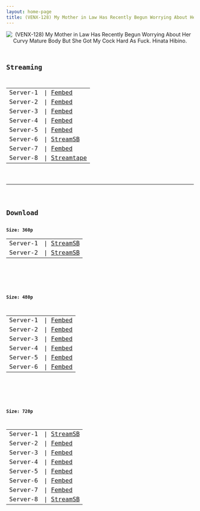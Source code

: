 ```yaml
---
layout: home-page
title: (VENX-128) My Mother in Law Has Recently Begun Worrying About Her Curvy Mature Body But She Got My Cock Hard As Fuck. Hinata Hibino.
---
```

<center>
<img src="https://blogger.googleusercontent.com/img/b/R29vZ2xl/AVvXsEhiFjMyx_eqxlGLWESICk7f7wAAK1_YvfpeRzJ1QsVo8x0MVnYsvU2QQoDPhqsUQ0TsACx02S8p5xXPVcPMGnZhG-GPSc6DbUj3PA92aNM2rRvZPXr3E2_qRh2zSIzkSwU32ydVPTaZlEpwOWgaIGUGIeeJMqP3dG3Dt2t5McqObeMhHTPpbb_oYwOZ/s16000/venx128pl.jpg" alt="(VENX-128) My Mother in Law Has Recently Begun Worrying About Her Curvy Mature Body But She Got My Cock Hard As Fuck. Hinata Hibino.">
</center>
<pre><code>
<h2>Streaming</h2>
<table><tbody>
<tr>
<td>Server-1</td>
<td>| <a href="https://watchjavnow.xyz/f/0qzleclpy7eqxx1" target="_blank">Fembed</a></td>
</tr>
<tr>
<td>Server-2</td>
<td>| <a href="https://mycloudzz.com/f/mn-wlt50rj617ky" target="_blank">Fembed</a></td>
</tr>
<tr>
<td>Server-3</td>
<td>| <a href="https://mycloudzz.com/f/lxgwlun-177wm4r" target="_blank">Fembed</a></td>
</tr>
<tr>
<td>Server-4</td>
<td>| <a href="https://mycloudzz.com/f/7jde0cgw2eeqrqr" target="_blank">Fembed</a></td>
</tr>
<tr>
<td>Server-5</td>
<td>| <a href="https://av-th.info/f/7jpepagw2l0z-me" target="_blank">Fembed</a></td>
</tr>
<tr>
<td>Server-6</td>
<td>| <a href="https://streamsb.net/e/jh84c0pxstl4.html" target="_blank">StreamSB</a></td>
</tr>
<tr>
<td>Server-7</td>
<td>| <a href="https://javpoll.com/f/nnppks2gemmxer4" target="_blank">Fembed</a></td>
</tr>
<tr>
<td>Server-8</td>
<td>| <a href="https://strtape.cloud/v/lGKgovLAeeS7YL8/VENX-128-SEXTB.NET-04022022.mp4" target="_blank">Streamtape</a><br /></td>
</tr>
</tbody></table>

<hr />

<h2>Download</h2>
<b>Size: 360p</b>
<table><tbody>
<tr>
<td>Server-1</td>
<td>| <a target="_blank" href="https://javside.com/d/lrqh83d0kfee.html">StreamSB</a></td>
</tr>
<tr>
<td>Server-2</td>
<td>| <a href="https://streamsb.net/d/r612o5n07ozc.html" target="_blank">StreamSB</a><br /></td>
</tr>
</tbody></table>

<br />

<b>Size: 480p</b>
<table><tbody>
<tr>
<td>Server-1</td>
<td>| <a href="https://watchjavnow.xyz/f/0qzleclpy7eqxx1" target="_blank">Fembed</a></td>
</tr>
<tr>
<td>Server-2</td>
<td>| <a href="https://mycloudzz.com/f/mn-wlt50rj617ky" target="_blank">Fembed</a></td>
</tr>
<tr>
<td>Server-3</td>
<td>| <a href="https://mycloudzz.com/f/lxgwlun-177wm4r" target="_blank">Fembed</a></td>
</tr>
<tr>
<td>Server-4</td>
<td>| <a href="https://mycloudzz.com/f/7jde0cgw2eeqrqr" target="_blank">Fembed</a></td>
</tr>
<tr>
<td>Server-5</td>
<td>| <a href="https://av-th.info/f/7jpepagw2l0z-me" target="_blank">Fembed</a></td>
</tr>
<tr>
<td>Server-6</td>
<td>| <a href="https://javpoll.com/f/nnppks2gemmxer4" target="_blank">Fembed</a></td>
</tr>
</tbody></table>

<br />

<b>Size: 720p</b>
<table><tbody>
<tr>
<td>Server-1</td>
<td>| <a href="https://javside.com/d/lrqh83d0kfee.html" target="_blank">StreamSB</a></td>
</tr>
<tr>
<td>Server-2</td>
<td>| <a href="https://watchjavnow.xyz/f/0qzleclpy7eqxx1" target="_blank">Fembed</a></td>
</tr>
<tr>
<td>Server-3</td>
<td>| <a href="https://mycloudzz.com/f/mn-wlt50rj617ky" target="_blank">Fembed</a><br /></td>
</tr>
<tr>
<td>Server-4</td>
<td>| <a href="https://mycloudzz.com/f/lxgwlun-177wm4r" target="_blank">Fembed</a><br /></td>
</tr>
<tr>
<td>Server-5</td>
<td>| <a href="https://mycloudzz.com/f/7jde0cgw2eeqrqr" target="_blank">Fembed</a></td>
</tr>
<tr>
<td>Server-6</td>
<td>| <a href="https://av-th.info/f/7jpepagw2l0z-me" target="_blank">Fembed</a></td>
</tr>
<tr>
<td>Server-7</td>
<td>| <a href="https://javpoll.com/f/nnppks2gemmxer4" target="_blank">Fembed</a></td>
</tr>
<tr>
<td>Server-8</td>
<td>| <a href="https://streamsb.net/d/r612o5n07ozc.html" target="_blank">StreamSB</a><br /></td>
</tr>
</tbody></table>
</code></pre>
